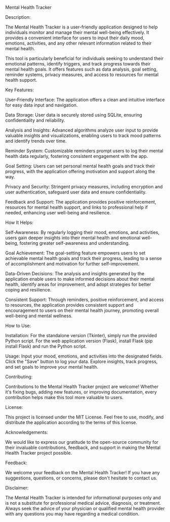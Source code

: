 Mental Health Tracker

Description:

The Mental Health Tracker is a user-friendly application designed to help individuals monitor and manage their mental well-being effectively. It provides a convenient interface for users to input their daily mood, emotions, activities, and any other relevant information related to their mental health.

This tool is particularly beneficial for individuals seeking to understand their emotional patterns, identify triggers, and track progress towards their mental health goals. It offers features such as data analysis, goal setting, reminder systems, privacy measures, and access to resources for mental health support.

Key Features:

User-Friendly Interface: The application offers a clean and intuitive interface for easy data input and navigation.

Data Storage: User data is securely stored using SQLite, ensuring confidentiality and reliability.

Analysis and Insights: Advanced algorithms analyze user input to provide valuable insights and visualizations, enabling users to track mood patterns and identify trends over time.

Reminder System: Customizable reminders prompt users to log their mental health data regularly, fostering consistent engagement with the app.

Goal Setting: Users can set personal mental health goals and track their progress, with the application offering motivation and support along the way.

Privacy and Security: Stringent privacy measures, including encryption and user authentication, safeguard user data and ensure confidentiality.

Feedback and Support: The application provides positive reinforcement, resources for mental health support, and links to professional help if needed, enhancing user well-being and resilience.

How It Helps:

Self-Awareness: By regularly logging their mood, emotions, and activities, users gain deeper insights into their mental health and emotional well-being, fostering greater self-awareness and understanding.

Goal Achievement: The goal-setting feature empowers users to set achievable mental health goals and track their progress, leading to a sense of accomplishment and motivation for further self-improvement.

Data-Driven Decisions: The analysis and insights generated by the application enable users to make informed decisions about their mental health, identify areas for improvement, and adopt strategies for better coping and resilience.

Consistent Support: Through reminders, positive reinforcement, and access to resources, the application provides consistent support and encouragement to users on their mental health journey, promoting overall well-being and mental wellness.

How to Use:

Installation:
    For the standalone version (Tkinter), simply run the provided Python script.
    For the web application version (Flask), install Flask (pip install Flask) and run the Python script.

Usage:
    Input your mood, emotions, and activities into the designated fields.
    Click the "Save" button to log your data.
    Explore insights, track progress, and set goals to improve your mental health.

Contributing:

Contributions to the Mental Health Tracker project are welcome! Whether it's fixing bugs, adding new features, or improving documentation, every contribution helps make this tool more valuable to users.

License:

This project is licensed under the MIT License. Feel free to use, modify, and distribute the application according to the terms of this license.

Acknowledgements:

We would like to express our gratitude to the open-source community for their invaluable contributions, feedback, and support in making the Mental Health Tracker project possible.

Feedback:

We welcome your feedback on the Mental Health Tracker! If you have any suggestions, questions, or concerns, please don't hesitate to contact us.

Disclaimer:

The Mental Health Tracker is intended for informational purposes only and is not a substitute for professional medical advice, diagnosis, or treatment. Always seek the advice of your physician or qualified mental health provider with any questions you may have regarding a medical condition.
